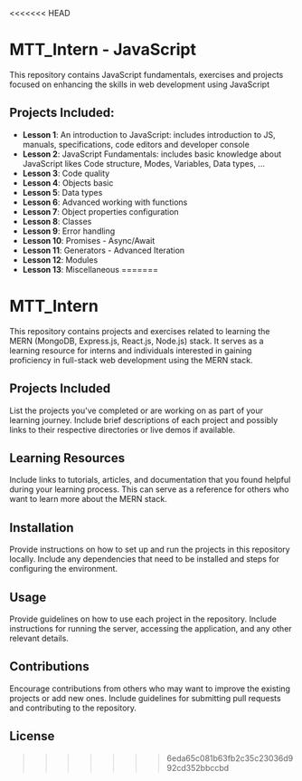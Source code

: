 <<<<<<< HEAD
# MTT_Intern - JavaScript 
This repository contains JavaScript fundamentals, exercises and projects focused on enhancing the skills in web development using JavaScript

## Projects Included:
- **Lesson 1**: An introduction to JavaScript: includes introduction to JS, manuals, specifications, code editors and developer console
- **Lesson 2**: JavaScript Fundamentals: includes basic knowledge about JavaScript likes Code structure, Modes, Variables, Data types, ...
- **Lesson 3**: Code quality
- **Lesson 4**: Objects basic
- **Lesson 5**: Data types
- **Lesson 6**: Advanced working with functions
- **Lesson 7**: Object properties configuration
- **Lesson 8**: Classes
- **Lesson 9**: Error handling
- **Lesson 10**: Promises - Async/Await
- **Lesson 11**: Generators - Advanced Iteration
- **Lesson 12**: Modules
- **Lesson 13**: Miscellaneous
=======
# MTT_Intern

This repository contains projects and exercises related to learning the MERN (MongoDB, Express.js, React.js, Node.js) stack. It serves as a learning resource for interns and individuals interested in gaining proficiency in full-stack web development using the MERN stack.

## Projects Included

List the projects you've completed or are working on as part of your learning journey. Include brief descriptions of each project and possibly links to their respective directories or live demos if available.

## Learning Resources

Include links to tutorials, articles, and documentation that you found helpful during your learning process. This can serve as a reference for others who want to learn more about the MERN stack.

## Installation

Provide instructions on how to set up and run the projects in this repository locally. Include any dependencies that need to be installed and steps for configuring the environment.

## Usage

Provide guidelines on how to use each project in the repository. Include instructions for running the server, accessing the application, and any other relevant details.

## Contributions

Encourage contributions from others who may want to improve the existing projects or add new ones. Include guidelines for submitting pull requests and contributing to the repository.

## License
>>>>>>> 6eda65c081b63fb2c35c23036d992cd352bbccbd
